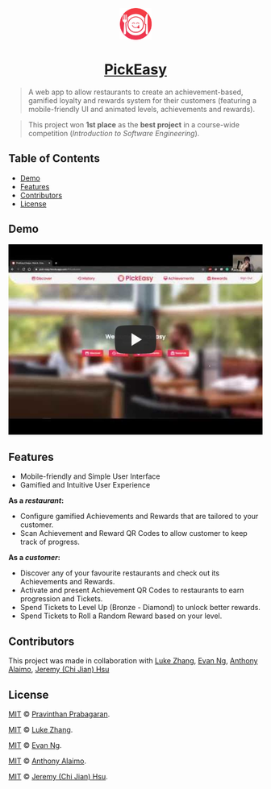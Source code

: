 <p align="center">
  <a href="https://pick-easy.pravinthan.com">
    <img src="src/favicon.png" alt="PickEasy" width="12.5%" height="12.5%" />
  </a>
</p>

<h1 align="center">
  <a href="https://pick-easy.pravinthan.com">PickEasy</a>
</h1>

> A web app to allow restaurants to create an achievement-based, gamified loyalty and rewards system for their customers (featuring a mobile-friendly UI and animated levels, achievements and rewards).

> This project won **1st place** as the **best project** in a course-wide competition (_Introduction to Software Engineering_).

<h2>Table of Contents</h2>

- [Demo](#demo)
- [Features](#features)
- [Contributors](#contributors)
- [License](#license)

## Demo

[![PickEasy Demo](demo-thumbnail.jpg)](https://youtu.be/YQSpjoTv2oI "PickEasy Demo")

## Features

- Mobile-friendly and Simple User Interface
- Gamified and Intuitive User Experience

**As a _restaurant_:**

- Configure gamified Achievements and Rewards that are tailored to your customer.
- Scan Achievement and Reward QR Codes to allow customer to keep track of progress.

**As a _customer_:**

- Discover any of your favourite restaurants and check out its Achievements and Rewards.
- Activate and present Achievement QR Codes to restaurants to earn progression and Tickets.
- Spend Tickets to Level Up (Bronze - Diamond) to unlock better rewards.
- Spend Tickets to Roll a Random Reward based on your level.

## Contributors

This project was made in collaboration with [Luke Zhang](https://github.com/Smawllie), [Evan Ng](https://github.com/Evan8456), [Anthony Alaimo](https://github.com/AnthonyAlaimo), [Jeremy (Chi Jian) Hsu](https://github.com/Jer3myHsu)

## License

[MIT](./LICENSE) &copy; [Pravinthan Prabagaran](https://pravinthan.com).

[MIT](./LICENSE) &copy; [Luke Zhang](https://github.com/Smawllie).

[MIT](./LICENSE) &copy; [Evan Ng](https://github.com/Evan8456).

[MIT](./LICENSE) &copy; [Anthony Alaimo](https://github.com/AnthonyAlaimo).

[MIT](./LICENSE) &copy; [Jeremy (Chi Jian) Hsu](https://github.com/Jer3myHsu).
